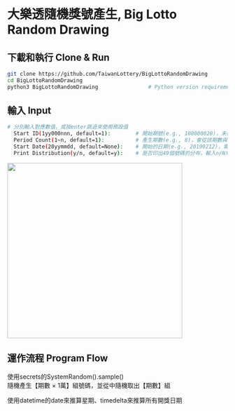 # 大樂透隨機獎號產生, Big Lotto Random Drawing

## 下載和執行 Clone & Run
```bash
git clone https://github.com/TaiwanLottery/BigLottoRandomDrawing
cd BigLottoRandomDrawing
python3 BigLottoRandomDrawing                # Python version requirement: 3.6
```

## 輸入 Input
```bash
# 分別輸入對應數值，或按enter跳過來使用預設值
  Start ID(1yy000nnn, default=1):        # 開始期號(e.g., 108000020)，未輸入則從1開始編號
  Period Count(1~n, default=1):          # 產生期數(e.g., 8)，會從該期數與日期開始產生8組號碼，未輸入則產生1組
  Start Date(20yymmdd, default=None):    # 開始的日期(e.g., 20190212)，需是星期二或星期五，未輸入則為空
  Print Distribution(y/n, default=y):    # 是否印出49個號碼的分布，輸入n/N來關閉，否則印出
```
<img src="https://i.imgur.com/dDgbVhD.png" width="400"/>

## 運作流程 Program Flow
使用secrets的SystemRandom().sample()  
隨機產生【期數 × 1萬】組號碼，並從中隨機取出【期數】組  

使用datetime的date來推算星期、timedelta來推算所有開獎日期
